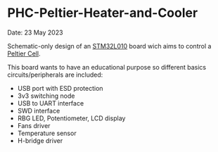 # PHC-Peltier-Heater-and-Cooler
Date: 23 May 2023

Schematic-only design of an [STM32L010](https://www.farnell.com/datasheets/2710889.pdf) board wich aims to control a [Peltier Cell](https://en.wikipedia.org/wiki/Thermoelectric_cooling). 

This board wants to have an educational purpose so different basics circuits/peripherals are included:
- USB port with ESD protection
- 3v3 switching node
- USB to UART interface
- SWD interface
- RBG LED, Potentiometer, LCD display
- Fans driver
- Temperature sensor
- H-bridge driver

